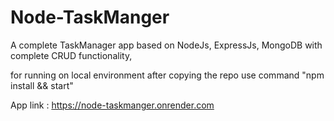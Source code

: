 # Node-TaskManger

A complete TaskManager app based on NodeJs, ExpressJs, MongoDB with complete CRUD functionality,

for running on local environment after copying the repo use command "npm install && start"

App link : https://node-taskmanger.onrender.com